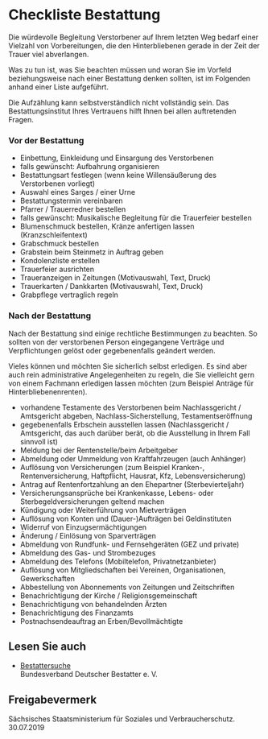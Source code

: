 # Checkliste Bestattung

Die würdevolle Begleitung Verstorbener auf Ihrem letzten Weg bedarf einer Vielzahl von Vorbereitungen, die den Hinterbliebenen gerade in der Zeit der Trauer viel abverlangen.

Was zu tun ist, was Sie beachten müssen und woran Sie im Vorfeld beziehungsweise nach einer Bestattung denken sollten, ist im Folgenden anhand einer Liste aufgeführt.

Die Aufzählung kann selbstverständlich nicht vollständig sein. Das Bestattungsinstitut Ihres Vertrauens hilft Ihnen bei allen auftretenden Fragen.

### Vor der Bestattung

* Einbettung, Einkleidung und Einsargung des Verstorbenen
* falls gewünscht: Aufbahrung organisieren
* Bestattungsart festlegen (wenn keine Willensäußerung des Verstorbenen vorliegt)
* Auswahl eines Sarges / einer Urne
* Bestattungstermin vereinbaren
* Pfarrer / Trauerredner bestellen
* falls gewünscht: Musikalische Begleitung für die Trauerfeier bestellen
* Blumenschmuck bestellen, Kränze anfertigen lassen (Kranzschleifentext)
* Grabschmuck bestellen
* Grabstein beim Steinmetz in Auftrag geben
* Kondolenzliste erstellen
* Trauerfeier ausrichten
* Traueranzeigen in Zeitungen (Motivauswahl, Text, Druck)
* Trauerkarten / Dankkarten (Motivauswahl, Text, Druck)
* Grabpflege vertraglich regeln

### Nach der Bestattung

Nach der Bestattung sind einige rechtliche Bestimmungen zu beachten. So sollten von der verstorbenen Person eingegangene Verträge und Verpflichtungen gelöst oder gegebenenfalls geändert werden.

Vieles können und möchten Sie sicherlich selbst erledigen. Es sind aber auch rein administrative Angelegenheiten zu regeln, die Sie vielleicht gern von einem Fachmann erledigen lassen möchten (zum Beispiel Anträge für Hinterbliebenenrenten).

* vorhandene Testamente des Verstorbenen beim Nachlassgericht / Amtsgericht abgeben, Nachlass-Sicherstellung, Testamentseröffnung
* gegebenenfalls Erbschein ausstellen lassen (Nachlassgericht / Amtsgericht, das auch darüber berät, ob die Ausstellung in Ihrem Fall sinnvoll ist)
* Meldung bei der Rentenstelle/beim Arbeitgeber
* Abmeldung oder Ummeldung von Kraftfahrzeugen (auch Anhänger)
* Auflösung von Versicherungen (zum Beispiel Kranken-, Rentenversicherung, Haftpflicht, Hausrat, Kfz, Lebensversicherung)
* Antrag auf Rentenfortzahlung an den Ehepartner (Sterbevierteljahr)
* Versicherungsansprüche bei Krankenkasse, Lebens- oder Sterbegeldversicherungen geltend machen
* Kündigung oder Weiterführung von Mietverträgen
* Auflösung von Konten und (Dauer-)Aufträgen bei Geldinstituten
* Widerruf von Einzugsermächtigungen
* Änderung / Einlösung von Sparverträgen
* Abmeldung von Rundfunk- und Fernsehgeräten (GEZ und private)
* Abmeldung des Gas- und Strombezuges
* Abmeldung des Telefons (Mobiltelefon, Privatnetzanbieter)
* Auflösung von Mitgliedschaften bei Vereinen, Organisationen, Gewerkschaften
* Abbestellung von Abonnements von Zeitungen und Zeitschriften
* Benachrichtigung der Kirche / Religionsgemeinschaft
* Benachrichtigung von behandelnden Ärzten
* Benachrichtigung des Finanzamts
* Postnachsendeauftrag an Erben/Bevollmächtigte

## Lesen Sie auch

* [Bestattersuche](https://www.bestatter.de/ "Bundesverband Deutscher Bestatter e. V.")  
  Bundesverband Deutscher Bestatter e. V.

## Freigabevermerk

Sächsisches Staatsministerium für Soziales und Verbraucherschutz. 30.07.2019
